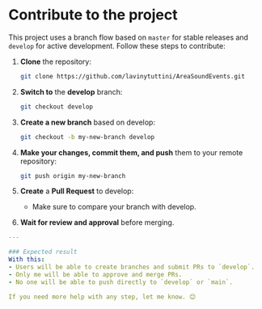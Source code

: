 # Contribute to the project

This project uses a branch flow based on `master` for stable releases and `develop` for active development. Follow these steps to contribute:

1. **Clone** the repository:
   ```bash
   git clone https://github.com/lavinytuttini/AreaSoundEvents.git
   
2. **Switch to** the **develop** branch:
   ```bash
   git checkout develop

3. **Create a new branch** based on develop:
   ```bash
   git checkout -b my-new-branch develop

4. **Make your changes, commit them, and push** them to your remote repository:
   ```bash
   git push origin my-new-branch

5. **Create** a **Pull Request** to develop:
   - Make sure to compare your branch with develop.

6. **Wait for review and approval** before merging.
```yaml
---

### Expected result
With this:
- Users will be able to create branches and submit PRs to `develop`.
- Only me will be able to approve and merge PRs.
- No one will be able to push directly to `develop` or `main`.

If you need more help with any step, let me know. 😊
